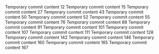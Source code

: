 Temporary commit content 12
Temporary commit content 15
Temporary commit content 27
Temporary commit content 43
Temporary commit content 50
Temporary commit content 52
Temporary commit content 55
Temporary commit content 76
Temporary commit content 86
Temporary commit content 91
Temporary commit content 101
Temporary commit content 107
Temporary commit content 111
Temporary commit content 128
Temporary commit content 142
Temporary commit content 146
Temporary commit content 160
Temporary commit content 165
Temporary commit content 167
